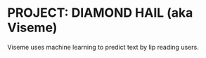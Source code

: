 # PROJECT: DIAMOND HAIL (aka Viseme)

Viseme uses machine learning to predict text by lip reading users.